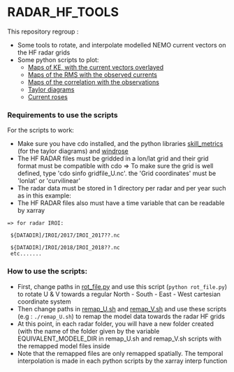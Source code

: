 # RADAR_HF_TOOLS

This repository regroup :
- Some tools to rotate, and interpolate modelled NEMO current vectors on the HF radar grids
- Some python scripts to plot:
  - [Maps of KE, with the current vectors overlayed](https://github.com/tbrivoalperso/RADAR_HF_TOOLS/blob/master/PLOTS/MAP_KE_and_current_vectors_RADAR_HF_per_season.py)
  - [Maps of the RMS with the observed currents](https://github.com/tbrivoalperso/RADAR_HF_TOOLS/blob/master/PLOTS/MAP_U_RMS_RADAR_HF_per_season.py)
  - [Maps of the correlation with the observations](https://github.com/tbrivoalperso/RADAR_HF_TOOLS/blob/master/PLOTS/MAP_U_correl_RADAR_HF_per_season.py)
  - [Taylor diagrams](https://github.com/tbrivoalperso/RADAR_HF_TOOLS/blob/master/PLOTS/RADAR_HF_taylor_diagram_comparaison.py)
  - [Current roses](https://github.com/tbrivoalperso/RADAR_HF_TOOLS/blob/master/PLOTS/RADAR_HF_currentrose_comparaison.py)



### Requirements to use the scripts

For the scripts to work:
- Make sure you have cdo installed, and the python libraries [skill_metrics](https://github.com/PeterRochford/SkillMetrics) (for the taylor diagrams) and [windrose](https://windrose.readthedocs.io/en/latest/install.html)
- The HF RADAR files must be gridded in a lon/lat grid and their grid format must be compatible with cdo 
=> To make sure the grid is well defined, type 'cdo sinfo gridfile_U.nc'. the 'Grid coordinates' must be 'lonlat' or 'curvilinear'
- The radar data must be stored in 1 directory per radar and per year such as in this example:
- The HF RADAR files also must have a time variable that can be readable by xarray
```
=> for radar IROI:

 ${DATADIR]/IROI/2017/IROI_2017??.nc
 
 ${DATADIR]/IROI/2018/IROI_2018??.nc
 etc.......
```

### How to use the scripts:

- First, change paths in [rot_file.py](https://github.com/tbrivoalperso/RADAR_HF_TOOLS/blob/master/PRE_PROCESSING/rot_file.py) and use this script (`python rot_file.py`) to rotate U & V towards a regular North - South - East - West cartesian coordinate system
- Then change paths in [remap_U.sh](https://github.com/tbrivoalperso/RADAR_HF_TOOLS/blob/master/PRE_PROCESSING/remap_U.sh) and [remap_V.sh](https://github.com/tbrivoalperso/RADAR_HF_TOOLS/blob/master/PRE_PROCESSING/remap_U.sh) and use these scripts (e.g : `./remap_U.sh`) to remap the model data towards the radar HF grids
- At this point, in each radar folder, you will have a new folder created (with the name of the folder given by the variable EQUIVALENT_MODELE_DIR in remap_U.sh and remap_V.sh scripts with the remapped model files inside
- Note that the remapped files are only remapped spatially. The temporal interpolation is made in each python scripts by the xarray interp function

 
